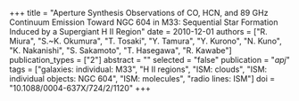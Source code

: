 +++
title = "Aperture Synthesis Observations of CO, HCN, and 89 GHz Continuum Emission Toward NGC 604 in M33: Sequential Star Formation Induced by a Supergiant H II Region"
date = 2010-12-01
authors = ["R. Miura", "S.~K. Okumura", "T. Tosaki", "Y. Tamura", "Y. Kurono", "N. Kuno", "K. Nakanishi", "S. Sakamoto", "T. Hasegawa", "R. Kawabe"]
publication_types = ["2"]
abstract = ""
selected = "false"
publication = "*apj*"
tags = ["galaxies: individual: M33", "H II regions", "ISM: clouds", "ISM: individual objects: NGC 604", "ISM: molecules", "radio lines: ISM"]
doi = "10.1088/0004-637X/724/2/1120"
+++

